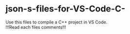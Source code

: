 # json-s-files-for-VS-Code-C-
Use this files to compile a C++ project in VS Code. <br>
!!!Read each files comments!!!
